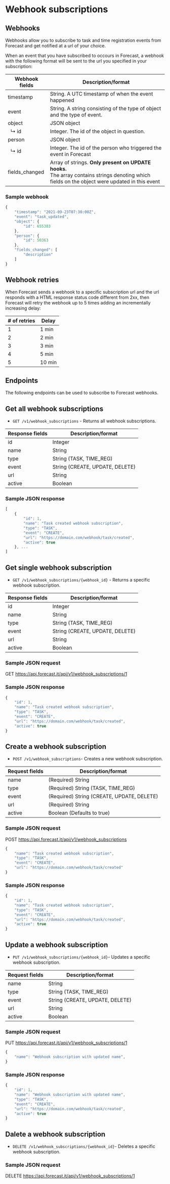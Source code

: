 # Webhook subscriptions

## Webhooks

Webhooks allow you to subscribe to task and time registration events from Forecast and get notified at a url of your choice.

When an event that you have subscribed to occours in Forecast, a webhook with the following format will be sent to the url you specified in your subscription:

| Webhook fields   | Description/format                                                                                                                                  |
| ---------------- | --------------------------------------------------------------------------------------------------------------------------------------------------- |
| timestamp        | String. A UTC timestamp of when the event happened                                                                                                  |
| event            | String. A string consisting of the type of object and the type of event.                                                                            |
| object           | JSON object                                                                                                                                         |
| &nbsp;&nbsp;↳ id | Integer. The id of the object in question.                                                                                                          |
| person           | JSON object                                                                                                                                         |
| &nbsp;&nbsp;↳ id | Integer. The id of the person who triggered the event in Forecast                                                                                   |
| fields_changed   | Array of strings. <b>Only present on UPDATE hooks.</b><br>The array contains strings denoting which fields on the object were updated in this event |

### Sample webhook

```javascript
{
    "timestamp": "2021-09-23T07:30:00Z",
    "event": "task_updated",
    "object": {
        "id": 655383
    },
    "person": {
        "id": 50363
    },
    "fields_changed": [
        "description"
    ]
}
```

## Webhook retries

When Forecast sends a webhook to a specific subscription url and the url responds with a HTML response status code different from 2xx, then Forecast will retry the webhook up to 5 times adding an incrementally increasing delay:

| # of retries | Delay  |
| ------------ | ------ |
| 1            | 1 min  |
| 2            | 2 min  |
| 3            | 3 min  |
| 4            | 5 min  |
| 5            | 10 min |

## Endpoints

The following endpoints can be used to subscribe to Forecast webhooks.

## Get all webhook subscriptions

- `GET /v1/webhook_subscriptions` - Returns all webhook subscriptions.

| Response fields | Description/format              |
| --------------- | ------------------------------- |
| id              | Integer                         |
| name            | String                          |
| type            | String (TASK, TIME_REG)         |
| event           | String (CREATE, UPDATE, DELETE) |
| url             | String                          |
| active          | Boolean                         |

### Sample JSON response

```javascript
[
    {
        "id": 1,
        "name": "Task created webhook subscription",
        "type": "TASK",
        "event": "CREATE",
        "url": "https://domain.com/webhook/task/created",
        "active": true
    }, ...
]
```

## Get single webhook subscription

- `GET /v1/webhook_subscriptions/{webhook_id}` - Returns a specific webhook subscription.

| Response fields | Description/format              |
| --------------- | ------------------------------- |
| id              | Integer                         |
| name            | String                          |
| type            | String (TASK, TIME_REG)         |
| event           | String (CREATE, UPDATE, DELETE) |
| url             | String                          |
| active          | Boolean                         |

### Sample JSON request

GET https://api.forecast.it/api/v1/webhook_subscriptions/1

### Sample JSON response

```javascript
{
    "id": 1,
    "name": "Task created webhook subscription",
    "type": "TASK",
    "event": "CREATE",
    "url": "https://domain.com/webhook/task/created",
    "active": true
}
```

## Create a webhook subscription

- `POST /v1/webhook_subscriptions`- Creates a new webhook subscription.

| Request fields | Description/format                         |
| -------------- | ------------------------------------------ |
| name           | (Required) String                          |
| type           | (Required) String (TASK, TIME_REG)         |
| event          | (Required) String (CREATE, UPDATE, DELETE) |
| url            | (Required) String                          |
| active         | Boolean (Defaults to true)                 |

### Sample JSON request

POST https://api.forecast.it/api/v1/webhook_subscriptions

```javascript
{
    "name": "Task created webhook subscription",
    "type": "TASK",
    "event": "CREATE",
    "url": "https://domain.com/webhook/task/created"
}
```

### Sample JSON response

```javascript
{
    "id": 1,
    "name": "Task created webhook subscription",
    "type": "TASK",
    "event": "CREATE",
    "url": "https://domain.com/webhook/task/created",
    "active": true
}
```

## Update a webhook subscription

- `PUT /v1/webhook_subscriptions/{webhook_id}`- Updates a specific webhook subscription.

| Request fields | Description/format              |
| -------------- | ------------------------------- |
| name           | String                          |
| type           | String (TASK, TIME_REG)         |
| event          | String (CREATE, UPDATE, DELETE) |
| url            | String                          |
| active         | Boolean                         |

### Sample JSON request

PUT https://api.forecast.it/api/v1/webhook_subscriptions/1

```javascript
{
    "name": "Webhook subscription with updated name",
}
```

### Sample JSON response

```javascript
{
    "id": 1,
    "name": "Webhook subscription with updated name",
    "type": "TASK",
    "event": "CREATE",
    "url": "https://domain.com/webhook/task/created",
    "active": true
}
```

## Dalete a webhook subscription

- `DELETE /v1/webhook_subscriptions/{webhook_id}`- Deletes a specific webhook subscription.

### Sample JSON request

DELETE https://api.forecast.it/api/v1/webhook_subscriptions/1
